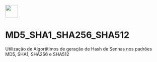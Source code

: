 
  <div style="display: inline_block"><br>
  <img align="center" height="40" width="40" src="https://lksistemas.com.br/img/icons/Java-Light.svg">
  </div>
  
# MD5_SHA1_SHA256_SHA512
Utilização de Algortitimos de geração de Hash de Senhas nos padrões MD5, SHA1, SHA256 e SHA512
